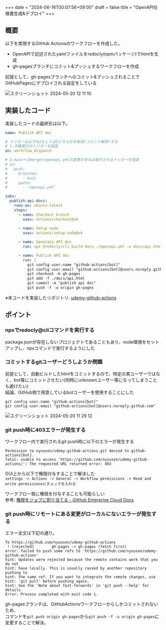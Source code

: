 +++
date = "2024-06-16T00:07:56+09:00"
draft = false
title = "OpenAPI仕様書生成&デプロイ"
+++


## 概要

以下を実現するGitHub Actionsのワークフローを作成した。

- OpenAPIで記述されたyamlファイルをredocly(npmパッケージ)でhtmlを生成  
- gh-pagesブランチにコミット&プッシュするワークフローを作成

前提として、gh-pagesブランチへのコミット&プッシュされることでGitHubPagesにデプロイされる設定をしている

![スクリーンショット 2024-05-20 12 11 10](https://github.com/nyuusen/TIL/assets/56878203/766a5143-e72f-43fb-82c6-313b1255d19d)

## 実装したコード

実装したコードの最終形は以下。

```yml
name: Publish API doc

# トリガーは以下の1もしくは2どちらかを有効(コメント解除)する
# 1.手動実行のトリガーを設定
on: workflow_dispatch

# 2.mainへのmergeとopenapi.ymlの変更があれば実行されるトリガーを設定
# on:
#   push:
#     branches:
#       - main
#     paths:
#       - 'openapi.yml'

jobs:
  publish-api-docs:
    runs-on: ubuntu-latest
    steps:
      - name: Checkout branch
        uses: actions/checkout@v4
      
      - name: Setup node
        uses: actions/setup-node@v4

      - name: Generate API doc
        run: npx @redocly/cli build-docs ./openapi.yml -o docs/api.html

      - name: Publish API doc
        run: |
          git config user.name "github-actions[bot]"
          git config user.email "github-actions[bot]@users.noreply.github.com"
          git checkout -b gh-pages
          git add -f ./docs/api.html
          git commit -m "publish api doc"
          git push -f -u origin gh-pages


```

※本コードを実装したリポジトリ: [udemy-github-actions](https://github.com/nyuusen/udemy-github-actions)

## ポイント

### npxでredocly@cliコマンドを実行する

package.jsonが存在しないプロジェクトであることもあり、node環境をセットアップし、npxコマンドで実行するようにした

### コミットするgitユーザーどうしようか問題

前提として、自動ビルドしたhtmlをコミットするので、特定の実ユーザーではなく、bot等にコミットさせたい(同時にunknownユーザー等になってしまうことも避けたい)  
結論、GitHub側で用意しているbotユーザーを使用することにした

```
git config user.name "github-actions[bot]"
git config user.email "github-actions[bot]@users.noreply.github.com"
```

![スクリーンショット 2024-05-20 11 29 12](https://github.com/nyuusen/TIL/assets/56878203/d187f210-1d40-4fe1-a325-6edc1769b1c0)

### git push時に403エラーが発生する

ワークフロー内で実行されるgit push時に以下のエラーが発生する

```
Permission to nyuusen/udemy-github-actions.git denied to github-actions[bot].
fatal: unable to access 'https://github.com/nyuusen/udemy-github-actions/': The requested URL returned error: 403
```

GUI上から以下で権限付与することで解決した  
`settings -> Actions -> General -> Workflow permissions -> Read and write permissionsにチェックを入れる`

ワークフロー毎に権限を付与することも可能らしい  
参考: [権限をジョブに割り当てる - GitHub Enterprise Cloud Docs](https://docs.github.com/ja/enterprise-cloud@latest/actions/using-jobs/assigning-permissions-to-jobs)

### git push時にリモートにある変更がローカルにないエラーが発生する
エラー全文は下記の通り。

```
To https://github.com/nyuusen/udemy-github-actions
 ! [rejected]        gh-pages -> gh-pages (fetch first)
error: failed to push some refs to 'https://github.com/nyuusen/udemy-github-actions'
hint: Updates were rejected because the remote contains work that you do not
hint: have locally. This is usually caused by another repository pushing to
hint: the same ref. If you want to integrate the remote changes, use
hint: 'git pull' before pushing again.
hint: See the 'Note about fast-forwards' in 'git push --help' for details.
Error: Process completed with exit code 1.
```

gh-pagesブランチは、GitHubActionsワークフローからしかコミットされないため、  
コマンドを`git push origin gh-pages`から`git push -f -u origin gh-pages`に変更することで解決。
